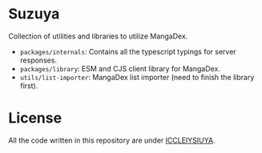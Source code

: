# Suzuya

Collection of utilities and libraries to utilize MangaDex.

- `packages/internals`: Contains all the typescript typings for server responses.
- `packages/library`: ESM and CJS client library for MangaDex.
- `utils/list-importer`: MangaDex list importer (need to finish the library first).

# License

All the code written in this repository are under [ICCLEIYSIUYA](./LICENSE.md).